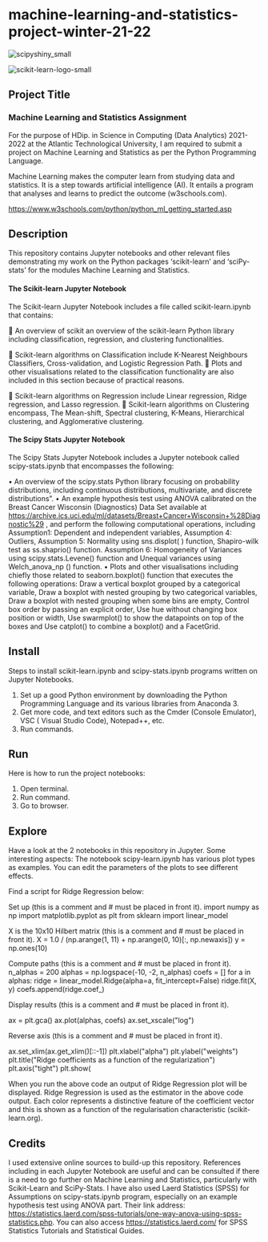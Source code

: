 # machine-learning-and-statistics-project-winter-21-22
![scipyshiny_small](https://user-images.githubusercontent.com/60227439/147887960-d90daf7c-c330-4674-a8f7-7bb5e1939e6d.png)

![scikit-learn-logo-small](https://user-images.githubusercontent.com/60227439/147887966-a7226630-a2ad-4a01-b938-5e4ac3e524aa.png)

## Project Title

### Machine Learning and Statistics Assignment

For the purpose of HDip. in Science in Computing (Data Analytics) 2021-2022 at the Atlantic Technological University, I am required to submit a project on Machine Learning and Statistics as per the Python Programming Language.

Machine Learning makes the computer learn from studying data and statistics. It is a step towards artificial intelligence (AI).  It entails a program that analyses and learns to predict the outcome (w3schools.com).

https://www.w3schools.com/python/python_ml_getting_started.asp
 
## Description
This repository contains Jupyter notebooks and other relevant files demonstrating my work on the Python packages ‘scikit-learn’ and ‘sciPy-stats’ for the modules Machine Learning and Statistics.

#### The Scikit-learn Jupyter Notebook

The Scikit-learn Jupyter Notebook includes a file called scikit-learn.ipynb that contains:

	An overview of scikit an overview of the scikit-learn Python library including classification, regression, and clustering functionalities.

	Scikit-learn algorithms on Classification include K-Nearest Neighbours Classifiers, Cross-validation, and Logistic Regression Path. 
	Plots and other visualisations related to the classification functionality are also included in this section because of practical reasons.

	Scikit-learn algorithms on Regression include Linear regression, Ridge regression, and Lasso regression.
	Scikit-learn algorithms on Clustering encompass, The Mean-shift, Spectral clustering, K-Means, Hierarchical clustering, and Agglomerative clustering.
 
#### The Scipy Stats Jupyter Notebook

The Scipy Stats Jupyter Notebook includes a Jupyter notebook called scipy-stats.ipynb that encompasses the following:

•	An overview of the scipy.stats Python library focusing on probability distributions, including  continuous distributions, multivariate, and discrete distributions”.
•	An example hypothesis test using ANOVA  calibrated on the Breast Cancer Wisconsin (Diagnostics) Data Set available at https://archive.ics.uci.edu/ml/datasets/Breast+Cancer+Wisconsin+%28Diagnostic%29 , and perform the following computational operations, including Assumption1: Dependent and independent variables, Assumption 4: Outliers, Assumption 5: Normality using sns.displot( ) function, Shapiro-wilk test as ss.shaprio() function. Assumption 6: Homogeneity of Variances using scipy.stats.Levene() function and Unequal variances using Welch_anova_np () function.
•	Plots and other visualisations including chiefly those related to seaborn.boxplot() function that executes the following operations: Draw a vertical boxplot grouped by a categorical variable, Draw a boxplot with nested grouping by two categorical variables, Draw a boxplot with nested grouping when some bins are empty, Control box order by passing an explicit order, Use hue without changing box position or width, Use swarmplot() to show the datapoints on top of the boxes and Use catplot() to combine a boxplot() and a FacetGrid.

## Install
                                                 
Steps to install scikit-learn.ipynb and scipy-stats.ipynb programs written on Jupyter Notebooks.
1.	Set up a good Python environment by downloading the Python Programming Language and its various libraries from Anaconda 3. 
2.	Get more code, and text editors such as the Cmder (Console Emulator), VSC ( Visual Studio Code), Notepad++, etc.
3.	Run commands.

## Run
Here is how to run the project notebooks:
1.	Open terminal.
2.	Run command.
3.	Go to browser.

## Explore

Have a look at the 2 notebooks in this repository in Jupyter. 
Some interesting aspects:
The notebook scipy-learn.ipynb has various plot types as examples. You can edit the parameters of the plots to see different effects.

Find a script for Ridge Regression below:

Set up (this is a comment and # must be placed in front it).
import numpy as np
import matplotlib.pyplot as plt
from sklearn import linear_model

X is the 10x10 Hilbert matrix (this is a comment and # must be placed in front it).
X = 1.0 / (np.arange(1, 11) + np.arange(0, 10)[:, np.newaxis])
y = np.ones(10)

Compute paths (this is a comment and # must be placed in front it).
n_alphas = 200
alphas = np.logspace(-10, -2, n_alphas)
coefs = []
for a in alphas:
    ridge = linear_model.Ridge(alpha=a, fit_intercept=False)
    ridge.fit(X, y)
    coefs.append(ridge.coef_)

Display results (this is a comment and # must be placed in front it).

ax = plt.gca()
ax.plot(alphas, coefs)
ax.set_xscale("log")

Reverse axis (this is a comment and # must be placed in front it).

ax.set_xlim(ax.get_xlim()[::-1])
plt.xlabel("alpha")
plt.ylabel("weights")
plt.title("Ridge coefficients as a function of the regularization")
plt.axis("tight")
plt.show(

When you run the above code an output of Ridge Regression plot will be displayed. Ridge Regression is used as the estimator in the above code output. Each color represents a distinctive feature of the coefficient vector and this is shown as a function of the regularisation characteristic (scikit-learn.org). 

## Credits
                                              
I used extensive online sources to build-up this repository. References including in each Jupyter Notebook are useful and can be consulted if there is a need to go further on Machine Learning and Statistics, particularly with Scikit-Learn and SciPy-Stats. I have also used Laerd Statistics (SPSS) for Assumptions on scipy-stats.ipynb program, especially on an example hypothesis test using ANOVA part. Their link address: https://statistics.laerd.com/spss-tutorials/one-way-anova-using-spss-statistics.php. You can also access https://statistics.laerd.com/ for SPSS Statistics Tutorials and Statistical Guides.




